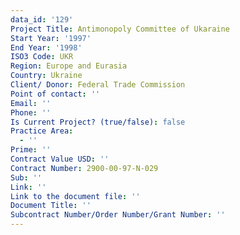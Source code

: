 ```yaml
---
data_id: '129'
Project Title: Antimonopoly Committee of Ukaraine
Start Year: '1997'
End Year: '1998'
ISO3 Code: UKR
Region: Europe and Eurasia
Country: Ukraine
Client/ Donor: Federal Trade Commission
Point of contact: ''
Email: ''
Phone: ''
Is Current Project? (true/false): false
Practice Area:
  - ''
Prime: ''
Contract Value USD: ''
Contract Number: 2900-00-97-N-029
Sub: ''
Link: ''
Link to the document file: ''
Document Title: ''
Subcontract Number/Order Number/Grant Number: ''
---
```


